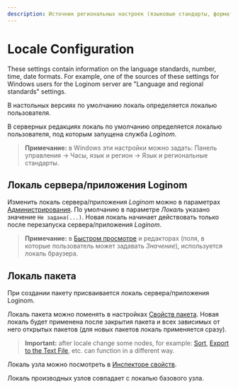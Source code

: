 ```yaml
---
description: Источник региональных настроек (языковые стандарты, формат представления чисел, времени, даты) для сервера Loginom. Компоненты Loginom, в которых результат может зависеть от региональных настроек.
---
```

# Locale Configuration

These settings contain information on the language standards, number, time, date formats. For example, one of the sources of these settings for Windows users for the Loginom server are "Language and regional standards" settings.

В настольных версиях по умолчанию локаль определяется локалью пользователя.

В серверных редакциях локаль по умолчанию определяется локалью пользователя, под которым запущена служба *Loginom*.

> **Примечание:** в Windows эти настройки можно задать: Панель управления -> Часы, язык и регион -> Язык и региональные стандарты.

## Локаль сервера/приложения Loginom

Изменить локаль сервера/приложения *Loginom* можно в параметрах [Администрирования](./../admin/parameters.md). По умолчанию в параметре *Локаль* указано значение `Не задана(...)`. Новая локаль начинает действовать только после перезапуска сервера/приложения *Loginom*.

> **Примечание:** в [Быстром просмотре](./../visualization/preview/quick-view.md) и редакторах (поля, в которые пользователь может задавать *Значение*), используется локаль браузера.

## Локаль пакета

При создании пакету присваивается локаль сервера/приложения Loginom.

Локаль пакета можно поменять в настройках [Свойств пакета](./../interface/packages.md). Новая локаль будет применена после закрытия пакета и всех зависимых от него открытых пакетов (для новых пакетов локаль применяется сразу).

> **Important:** after locale change some nodes, for example: [Sort](./../processors/transformation/sorting.md), [Export to the Text File](./../integration/export/txt-csv.md), etc. can function in a different way.

Локаль узла можно посмотреть в [Инспекторе свойств](./../interface/property-inspector.md).

Локаль производных узлов совпадает с локалью базового узла.